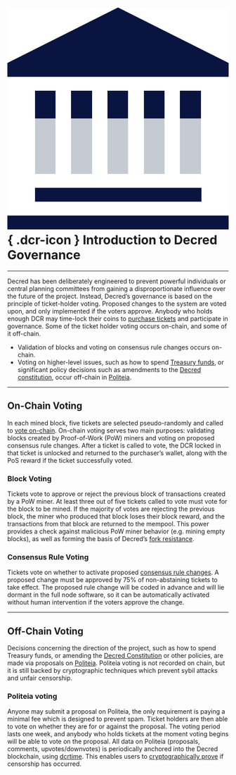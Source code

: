 # ![](../img/dcr-icons/Governance.svg){ .dcr-icon } Introduction to Decred Governance

---

Decred has been deliberately engineered to prevent powerful individuals or
central planning committees from gaining a disproportionate influence over the
future of the project.
Instead, Decred’s governance is based on the principle of ticket-holder voting.
Proposed changes to the system are voted upon, and only implemented if the
voters approve.
Anybody who holds enough DCR may time-lock their coins to [purchase
tickets](../proof-of-stake/overview.md) and participate in governance.
Some of the ticket holder voting occurs on-chain, and some of it off-chain.

- Validation of blocks and voting on consensus rule changes occurs on-chain.
- Voting on higher-level issues, such as how to spend [Treasury
  funds](https://dcrdata.decred.org/treasury),
  or significant policy decisions such as amendments to the [Decred
  constitution](decred-constitution.md), occur off-chain in
  [Politeia](politeia/overview.md).

---

## On-Chain Voting

In each mined block, five tickets are selected pseudo-randomly and called to
[vote on-chain](../proof-of-stake/overview.md).
On-chain voting serves two main purposes: validating blocks created by
Proof-of-Work (PoW) miners and voting on proposed consensus rule changes.
After a ticket is called to vote, the DCR locked in that ticket is unlocked and
returned to the purchaser’s wallet, along with the PoS reward if the ticket
successfully voted.

### Block Voting

Tickets vote to approve or reject the previous block of transactions created by
a PoW miner.
At least three out of five tickets called to vote must vote for the block to be
mined.
If the majority of votes are rejecting the previous block, the miner who
produced that block loses their block reward, and the transactions from that
block are returned to the mempool.
This power provides a check against malicious PoW miner behavior (e.g. mining
empty blocks), as well as forming the basis of Decred’s [fork
resistance](https://medium.com/decred/detailed-analysis-of-decred-fork-resistance-93022e0bcde7).

### Consensus Rule Voting

Tickets vote on whether to activate proposed [consensus rule
changes](consensus-rule-voting/overview.md).
A proposed change must be approved by 75% of non-abstaining tickets to take
effect.
The proposed rule change will be coded in advance and will lie dormant in the
full node software, so it can be automatically activated without human
intervention if the voters approve the change.

---

## Off-Chain Voting

Decisions concerning the direction of the project, such as how to spend Treasury
funds, or amending the [Decred
Constitution](decred-constitution.md) or other
policies, are made via proposals on [Politeia](politeia/overview.md).
Politeia voting is not recorded on chain, but it is still backed by
cryptographic techniques which prevent sybil attacks and unfair censorship.

### Politeia voting

Anyone may submit a proposal on Politeia, the only requirement is paying a
minimal fee which is designed to prevent spam.
Ticket holders are then able to vote on whether they are for or against the
proposal.
The voting period lasts one week, and anybody who holds tickets at the moment
voting begins will be able to vote on the proposal.
All data on Politeia (proposals, comments, upvotes/downvotes) is periodically
anchored into the Decred blockchain, using [dcrtime](../advanced/dcrtime.md).
This enables users to [cryptographically prove](politeia/politeia-censorship.md)
if censorship has occurred.
